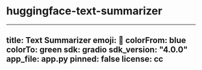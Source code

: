 # huggingface-text-summarizer
---
title: Text Summarizer
emoji: 📝
colorFrom: blue
colorTo: green
sdk: gradio
sdk_version: "4.0.0"
app_file: app.py
pinned: false
license: cc
---